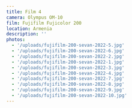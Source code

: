 ```yaml
---
title: Film 4
camera: Olympus OM-10
film: Fujifilm Fujicolor 200
location: Armenia
description: ''
photos:
  - '/uploads/fujifilm-200-sevan-2022-5.jpg'
  - '/uploads/fujifilm-200-sevan-2022-6.jpg'
  - '/uploads/fujifilm-200-sevan-2022-2.jpg'
  - '/uploads/fujifilm-200-sevan-2022-1.jpg'
  - '/uploads/fujifilm-200-sevan-2022-3.jpg'
  - '/uploads/fujifilm-200-sevan-2022-4.jpg'
  - '/uploads/fujifilm-200-sevan-2022-7.jpg'
  - '/uploads/fujifilm-200-sevan-2022-8.jpg'
  - '/uploads/fujifilm-200-sevan-2022-9.jpg'
  - '/uploads/fujifilm-200-sevan-2022-10.jpg'
---
```


